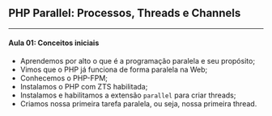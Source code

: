 ## PHP Parallel: Processos, Threads e Channels
---

#### Aula 01: Conceitos iniciais
- Aprendemos por alto o que é a programação paralela e seu propósito;
- Vimos que o PHP já funciona de forma paralela na Web;
- Conhecemos o PHP-FPM;
- Instalamos o PHP com ZTS habilitada;
- Instalamos e habilitamos a extensão `parallel` para criar threads;
- Criamos nossa primeira tarefa paralela, ou seja, nossa primeira thread.